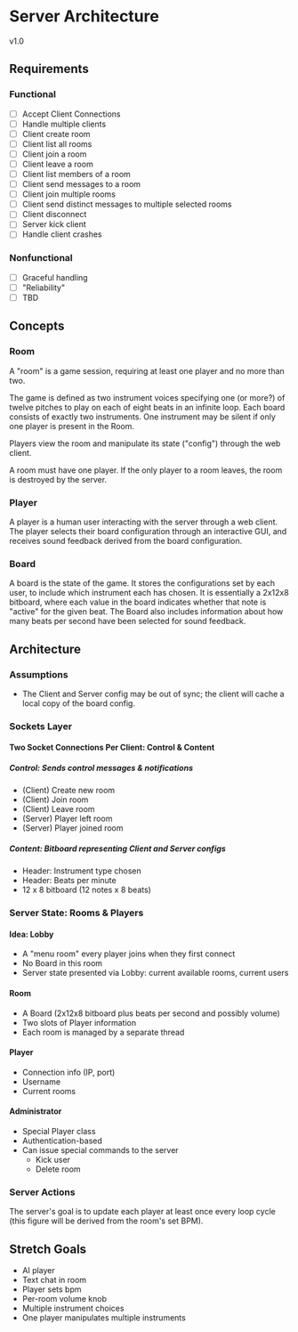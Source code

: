 # Server Architecture
v1.0

## Requirements
### Functional
 - [ ] Accept Client Connections
 - [ ] Handle multiple clients
 - [ ] Client create room
 - [ ] Client list all rooms
 - [ ] Client join a room
 - [ ] Client leave a room
 - [ ] Client list members of a room
 - [ ] Client send messages to a room
 - [ ] Client join multiple rooms
 - [ ] Client send distinct messages to multiple selected rooms
 - [ ] Client disconnect
 - [ ] Server kick client
 - [ ] Handle client crashes
 
 ### Nonfunctional
 
 - [ ] Graceful handling
 - [ ] "Reliability"
 - [ ] TBD
 
 ## Concepts
 
 ### Room
 
 A "room" is a game session, requiring at least one player and no more than two.
 
 The game is defined as two instrument voices specifying one (or more?) of twelve
 pitches to play on each of eight beats in an infinite loop. Each board consists of 
 exactly two instruments. One instrument may be silent if only one player is present 
 in the Room.
 
 Players view the room and manipulate its state ("config") through the web client.
 
 A room must have one player. If the only player to a room leaves, the room is destroyed
 by the server.
 
 ### Player
 
 A player is a human user interacting with the server through a web client. The player
 selects their board configuration through an interactive GUI, and receives sound 
 feedback derived from the board configuration.
 
 ### Board
 
 A board is the state of the game. It stores the configurations set by each user, to include
 which instrument each has chosen. It is essentially a 2x12x8 bitboard, where each value
 in the board indicates whether that note is "active" for the given beat. The Board also 
 includes information about how many beats per second have been selected for sound feedback.
 
 ## Architecture
 
 ### Assumptions
 
 - The Client and Server config may be out of sync; the client will cache a local copy
 of the board config.
 
 ### Sockets Layer
 
 #### Two Socket Connections Per Client: Control & Content
 
 ##### Control: Sends control messages & notifications
 - (Client) Create new room
 - (Client) Join room
 - (Client) Leave room
 - (Server) Player left room
 - (Server) Player joined room
 
 ##### Content: Bitboard representing Client and Server configs
 - Header: Instrument type chosen
 - Header: Beats per minute
 - 12 x 8 bitboard (12 notes x 8 beats)
 
 ### Server State: Rooms & Players
 
 #### Idea: Lobby
 - A "menu room" every player joins when they first connect
 - No Board in this room
 - Server state presented via Lobby: current available rooms, current users
 
 #### Room
 - A Board (2x12x8 bitboard plus beats per second and possibly volume)
 - Two slots of Player information
 - Each room is managed by a separate thread
 
 #### Player
 - Connection info (IP, port)
 - Username
 - Current rooms
 
 #### Administrator
 - Special Player class
 - Authentication-based
 - Can issue special commands to the server
    - Kick user
    - Delete room
 
 ### Server Actions
 
 The server's goal is to update each player at least once every loop cycle (this figure 
 will be derived from the room's set BPM).
 
 ## Stretch Goals
 
 - AI player
 - Text chat in room
 - Player sets bpm
 - Per-room volume knob
 - Multiple instrument choices
 - One player manipulates multiple instruments